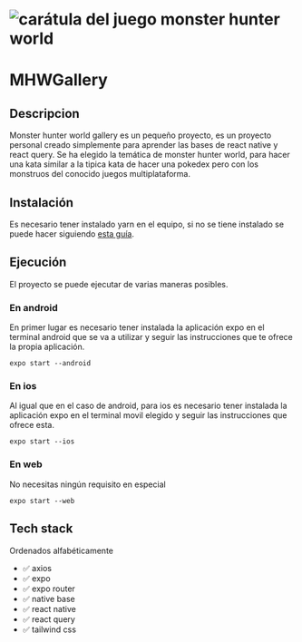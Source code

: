 # <img src="https://cdn.cgmagonline.com/wp-content/uploads/2018/08/monster-hunter-world-pc-review.jpg" alt="carátula del juego monster hunter world">

# MHWGallery

## Descripcion

Monster hunter world gallery es un pequeño proyecto, es un proyecto personal creado simplemente para aprender las bases de react native y react query.
Se ha elegido la temática de monster hunter world, para hacer una kata similar a la tipica kata de hacer una pokedex pero con
los monstruos del conocido juegos multiplataforma.

## Instalación

Es necesario tener instalado yarn en el equipo, si no se tiene instalado se puede hacer siguiendo [esta guía](https://classic.yarnpkg.com/lang/en/docs/install/#mac-stable).

## Ejecución

El proyecto se puede ejecutar de varias maneras posibles.

### En android

En primer lugar es necesario tener instalada la aplicación expo en el terminal android que se va a utilizar y seguir las instrucciones que te ofrece la propia aplicación.

```
expo start --android
```

### En ios

Al igual que en el caso de android, para ios es necesario tener instalada la aplicación expo en el terminal movil elegido y
seguir las instrucciones que ofrece esta.

```
expo start --ios
```

### En web

No necesitas ningún requisito en especial

```
expo start --web
```

## Tech stack

Ordenados alfabéticamente

- ✅ axios
- ✅ expo
- ✅ expo router
- ✅ native base
- ✅ react native
- ✅ react query
- ✅ tailwind css
